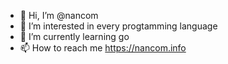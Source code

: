 - 👋 Hi, I’m @nancom
- 👀 I’m interested in every progtamming language
- 🌱 I’m currently learning go
- 📫 How to reach me https://nancom.info

<!---
nancom/nancom is a ✨ special ✨ repository because its `README.md` (this file) appears on your GitHub profile.
You can click the Preview link to take a look at your changes.
--->
